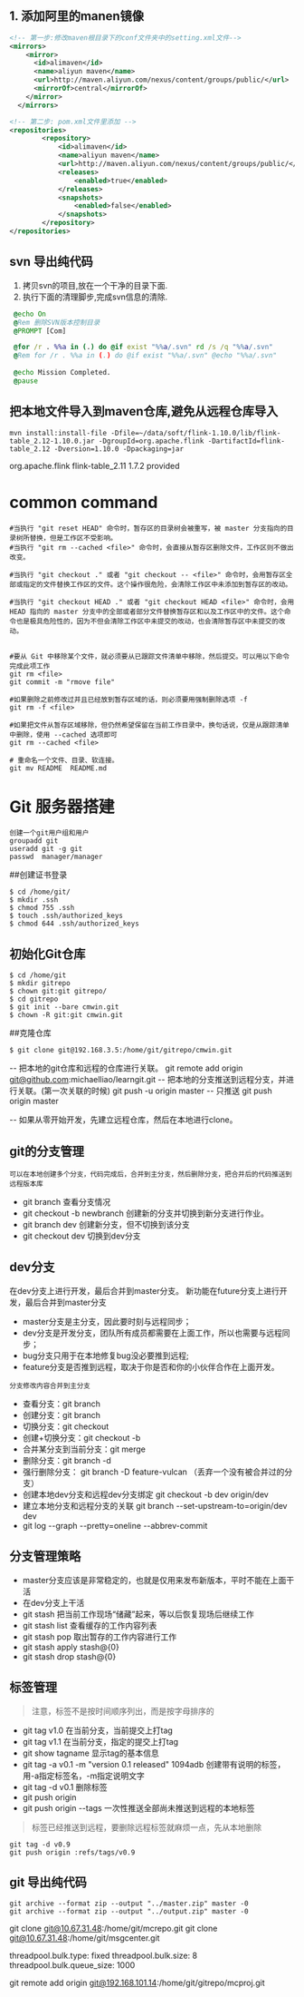## 1. 添加阿里的manen镜像



```xml
<!-- 第一步:修改maven根目录下的conf文件夹中的setting.xml文件-->
<mirrors>
    <mirror>
      <id>alimaven</id>
      <name>aliyun maven</name>
      <url>http://maven.aliyun.com/nexus/content/groups/public/</url>
      <mirrorOf>central</mirrorOf>        
    </mirror>
  </mirrors>

<!-- 第二步: pom.xml文件里添加 -->
<repositories>  
        <repository>  
            <id>alimaven</id>  
            <name>aliyun maven</name>  
            <url>http://maven.aliyun.com/nexus/content/groups/public/</url>  
            <releases>  
                <enabled>true</enabled>  
            </releases>  
            <snapshots>  
                <enabled>false</enabled>  
            </snapshots>  
        </repository>  
</repositories>  
```





## svn 导出纯代码

1. 拷贝svn的项目,放在一个干净的目录下面.
2. 执行下面的清理脚步,完成svn信息的清除.
```bat
 @echo On
 @Rem 删除SVN版本控制目录
 @PROMPT [Com]

 @for /r . %%a in (.) do @if exist "%%a/.svn" rd /s /q "%%a/.svn"
 @Rem for /r . %%a in (.) do @if exist "%%a/.svn" @echo "%%a/.svn"
  
 @echo Mission Completed.
 @pause
```


## 把本地文件导入到maven仓库,避免从远程仓库导入
```
mvn install:install-file -Dfile=~/data/soft/flink-1.10.0/lib/flink-table_2.12-1.10.0.jar -DgroupId=org.apache.flink -DartifactId=flink-table_2.12 -Dversion=1.10.0 -Dpackaging=jar
```



<!-- https://mvnrepository.com/artifact/org.apache.flink/flink-table -->
<dependency>
    <groupId>org.apache.flink</groupId>
    <artifactId>flink-table_2.11</artifactId>
    <version>1.7.2</version>
    <scope>provided</scope>
</dependency>





# common command

```shell
#当执行 "git reset HEAD" 命令时，暂存区的目录树会被重写，被 master 分支指向的目录树所替换，但是工作区不受影响。
#当执行 "git rm --cached <file>" 命令时，会直接从暂存区删除文件，工作区则不做出改变。

#当执行 "git checkout ." 或者 "git checkout -- <file>" 命令时，会用暂存区全部或指定的文件替换工作区的文件。这个操作很危险，会清除工作区中未添加到暂存区的改动。

#当执行 "git checkout HEAD ." 或者 "git checkout HEAD <file>" 命令时，会用 HEAD 指向的 master 分支中的全部或者部分文件替换暂存区和以及工作区中的文件。这个命令也是极具危险性的，因为不但会清除工作区中未提交的改动，也会清除暂存区中未提交的改动。


#要从 Git 中移除某个文件，就必须要从已跟踪文件清单中移除，然后提交。可以用以下命令完成此项工作
git rm <file>
git commit -m "rmove file"

#如果删除之前修改过并且已经放到暂存区域的话，则必须要用强制删除选项 -f
git rm -f <file>

#如果把文件从暂存区域移除，但仍然希望保留在当前工作目录中，换句话说，仅是从跟踪清单中删除，使用 --cached 选项即可
git rm --cached <file>

# 重命名一个文件、目录、软连接。
git mv README  README.md
```



# Git 服务器搭建
```
创建一个git用户组和用户
groupadd git
useradd git -g git
passwd  manager/manager
```

##创建证书登录

```
$ cd /home/git/
$ mkdir .ssh
$ chmod 755 .ssh
$ touch .ssh/authorized_keys
$ chmod 644 .ssh/authorized_keys
```

## 初始化Git仓库
```
$ cd /home/git
$ mkdir gitrepo
$ chown git:git gitrepo/
$ cd gitrepo
$ git init --bare cmwin.git
$ chown -R git:git cmwin.git
```

##克隆仓库
```
$ git clone git@192.168.3.5:/home/git/gitrepo/cmwin.git
```
-- 把本地的git仓库和远程的仓库进行关联。
git remote add origin git@github.com:michaelliao/learngit.git 
-- 把本地的分支推送到远程分支，并进行关联。(第一次关联的时候)
git push -u origin master
-- 只推送
git push origin master

-- 如果从零开始开发，先建立远程仓库，然后在本地进行clone。

## git的分支管理
```
可以在本地创建多个分支，代码完成后，合并到主分支，然后删除分支，把合并后的代码推送到远程版本库
```
* git branch     查看分支情况 
* git checkout -b newbranch   创建新的分支并切换到新分支进行作业。
* git branch dev   创建新分支，但不切换到该分支
* git checkout dev  切换到dev分支

## dev分支
在dev分支上进行开发，最后合并到master分支。
新功能在future分支上进行开发，最后合并到master分支
* master分支是主分支，因此要时刻与远程同步；
* dev分支是开发分支，团队所有成员都需要在上面工作，所以也需要与远程同步；
* bug分支只用于在本地修复bug没必要推到远程;
* feature分支是否推到远程，取决于你是否和你的小伙伴合作在上面开发。


```
分支修改内容合并到主分支
```
* 查看分支：git branch
* 创建分支：git branch <name>
* 切换分支：git checkout <name>
* 创建+切换分支：git checkout -b <name>
* 合并某分支到当前分支：git merge <name>
* 删除分支：git branch -d <name>
* 强行删除分支： git branch -D feature-vulcan  （丢弃一个没有被合并过的分支）
* 创建本地dev分支和远程dev分支绑定 git checkout -b dev origin/dev
* 建立本地分支和远程分支的关联 git branch --set-upstream-to=origin/dev dev   
* git log --graph --pretty=oneline --abbrev-commit

## 分支管理策略
* master分支应该是非常稳定的，也就是仅用来发布新版本，平时不能在上面干活
* 在dev分支上干活
* git stash  把当前工作现场“储藏”起来，等以后恢复现场后继续工作
* git stash list   查看缓存的工作内容列表
* git stash pop    取出暂存的工作内容进行工作
* git stash apply stash@{0}
* git stash drop  stash@{0}

## 标签管理 
> 注意，标签不是按时间顺序列出，而是按字母排序的
* git tag v1.0   在当前分支，当前提交上打tag
* git tag v1.1   在当前分支，指定的提交上打tag
* git show tagname  显示tag的基本信息
* git tag -a v0.1 -m "version 0.1 released" 1094adb   创建带有说明的标签，用-a指定标签名，-m指定说明文字
* git tag -d v0.1  删除标签
* git push origin <tagname>
* git push origin --tags   一次性推送全部尚未推送到远程的本地标签
>标签已经推送到远程，要删除远程标签就麻烦一点，先从本地删除
```
git tag -d v0.9
git push origin :refs/tags/v0.9
```

## git 导出纯代码
```
git archive --format zip --output "../master.zip" master -0
git archive --format zip --output "../output.zip" master -0
```


 git clone git@10.67.31.48:/home/git/mcrepo.git
  git clone git@10.67.31.48:/home/git/msgcenter.git


threadpool.bulk.type: fixed
threadpool.bulk.size: 8
threadpool.bulk.queue_size: 1000

git remote add origin git@192.168.101.14:/home/git/gitrepo/mcproj.git
